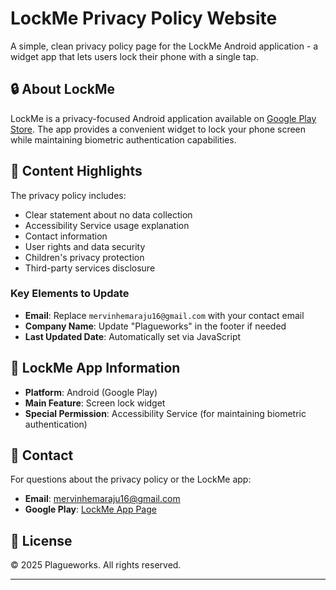 # LockMe Privacy Policy Website

A simple, clean privacy policy page for the LockMe Android application - a widget app that lets users lock their phone with a single tap.

## 🔒 About LockMe

LockMe is a privacy-focused Android application available on [Google Play Store](https://play.google.com/store/apps/details?id=com.th3pl4gu3.lockme). The app provides a convenient widget to lock your phone screen while maintaining biometric authentication capabilities.

## 📝 Content Highlights

The privacy policy includes:
- Clear statement about no data collection
- Accessibility Service usage explanation
- Contact information
- User rights and data security
- Children's privacy protection
- Third-party services disclosure


### Key Elements to Update
- **Email**: Replace `mervinhemaraju16@gmail.com` with your contact email
- **Company Name**: Update "Plagueworks" in the footer if needed
- **Last Updated Date**: Automatically set via JavaScript

## 📱 LockMe App Information

- **Platform**: Android (Google Play)
- **Main Feature**: Screen lock widget
- **Special Permission**: Accessibility Service (for maintaining biometric authentication)

## 📧 Contact

For questions about the privacy policy or the LockMe app:
- **Email**: mervinhemaraju16@gmail.com
- **Google Play**: [LockMe App Page](https://play.google.com/store/apps/details?id=com.th3pl4gu3.lockme)

## 📄 License

© 2025 Plagueworks. All rights reserved.

---